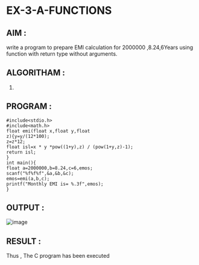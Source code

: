 # EX-3-A-FUNCTIONS
## AIM :
write a program to prepare EMI calculation for 2000000 ,8.24,6Years using function with return type without arguments.
## ALGORITHAM :
1.
## PROGRAM :
```
#include<stdio.h>
#include<math.h>
float emi(float x,float y,float
z){y=y/(12*100);
z=z*12;
float isl=x * y *pow((1+y),z) / (pow(1+y,z)-1);
return isl;
}
int main(){
float a=2000000,b=8.24,c=6,emos;
scanf("%f%f%f",&a,&b,&c);
emos=emi(a,b,c);
printf("Monthly EMI is= %.3f",emos);
}
```
## OUTPUT :
![image](https://github.com/Niroshassithanathan/EX-3-A-FUNCTIONS/assets/121418437/f9c7c83c-c4e8-4beb-a5c3-26c499e4d517)

## RESULT :
Thus , The C program has been executed

